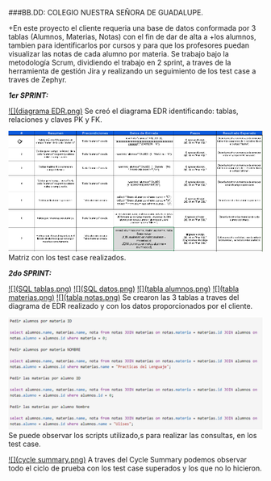 ###BB.DD: COLEGIO NUESTRA SEÑORA DE GUADALUPE.

+En este proyecto el cliente requeria una base de datos conformada por 3 tablas (Alumnos, Materias, Notas) con el fin de dar de alta a +los alumnos, tambien para identificarlos por cursos y para que los profesores puedan visualizar las notas de cada alumno por materia.
Se trabajo bajo la metodología Scrum, dividiendo el trabajo en 2 sprint, a traves de la herramienta de gestión Jira y realizando un seguimiento de los test case a traves de Zephyr.

***1er SPRINT:***

[![](diagrama EDR.png)]()
Se creó el diagrama EDR identificando: tablas, relaciones y claves PK y FK.


[![](matriz.png)]()
Matriz con los test case realizados.

***2do SPRINT:***

[![](SQL tablas.png)]()
[![](SQL datos.png)]()
[![](tabla alumnos.png)]()
[![](tabla materias.png)]()
[![](tabla notas.png)]()
Se crearon las 3 tablas a traves del diagrama de EDR realizado y con los datos proporcionados por el cliente.

[![](scripts.png)]()
Se puede observar los scripts utilizado,s para realizar las consultas, en los test case.

[![](cycle summary.png)]()
A traves del Cycle Summary podemos observar todo el ciclo de prueba con los test case superados y los que no lo hicieron.







